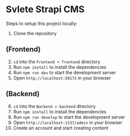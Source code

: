 # Svlete Strapi CMS

Steps to setup this project locally: 

1. Clone the repository
## (Frontend)
2. `cd` into the `Frontend > frontend` directory
3. Run `npm install` to install the dependencies
4. Run `npm run dev` to start the development server
5. Open `http://localhost:50173` in your browser

## (Backend)
6. `cd` into the `Backend > backend` directory
7. Run `npm install` to install the dependencies
8. Run `npm run develop` to start the development server
9. Open `http://localhost:1337/admin` in your browser
10. Create an account and start creating content

